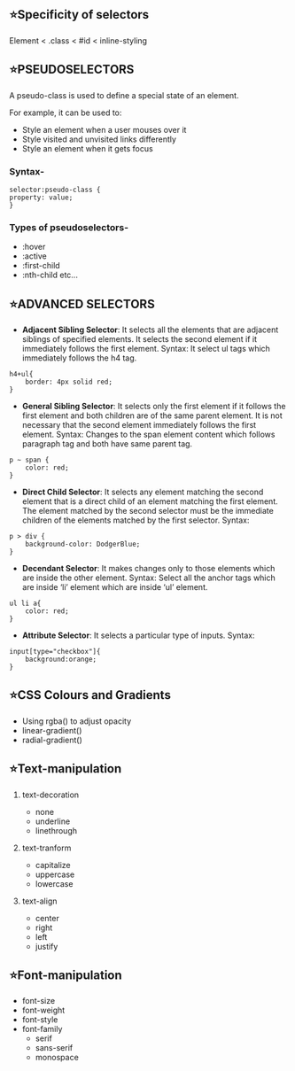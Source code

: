## ⭐Specificity of selectors

Element < .class < #id < inline-styling

## ⭐PSEUDOSELECTORS

A pseudo-class is used to define a special state of an element.

For example, it can be used to:

- Style an element when a user mouses over it
- Style visited and unvisited links differently
- Style an element when it gets focus

### Syntax-

```
selector:pseudo-class {
property: value;
}
```

### Types of pseudoselectors-

- :hover
- :active
- :first-child
- :nth-child
  etc...

## ⭐ADVANCED SELECTORS

- **Adjacent Sibling Selector**: It selects all the elements that are adjacent siblings of specified elements. It selects the second element if it immediately follows the first element.
  Syntax: It select ul tags which immediately follows the h4 tag.

```
h4+ul{
    border: 4px solid red;
}
```

- **General Sibling Selector**: It selects only the first element if it follows the first element and both children are of the same parent element. It is not necessary that the second element immediately follows the first element.
  Syntax: Changes to the span element content which follows paragraph tag and both have same parent tag.

```
p ~ span {
    color: red;
}
```

- **Direct Child Selector**: It selects any element matching the second element that is a direct child of an element matching the first element. The element matched by the second selector must be the immediate children of the elements matched by the first selector.
  Syntax:

```
p > div {
    background-color: DodgerBlue;
}
```

- **Decendant Selector**: It makes changes only to those elements which are inside the other element.
  Syntax: Select all the anchor tags which are inside ‘li’ element which are inside ‘ul’ element.

```
ul li a{
    color: red;
}
```

- **Attribute Selector**: It selects a particular type of inputs.
  Syntax:

```
input[type="checkbox"]{
    background:orange;
}
```

## ⭐CSS Colours and Gradients

- Using rgba() to adjust opacity
- linear-gradient()
- radial-gradient()

## ⭐Text-manipulation

1. text-decoration

   - none
   - underline
   - linethrough

2. text-tranform

   - capitalize
   - uppercase
   - lowercase

3. text-align
   - center
   - right
   - left
   - justify

## ⭐Font-manipulation

- font-size
- font-weight
- font-style
- font-family
  - serif
  - sans-serif
  - monospace


